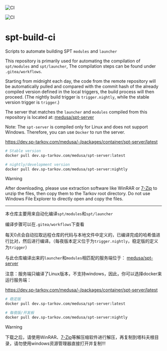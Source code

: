 ![CI](https://dev.sp-tarkov.com/medusa/spt-build-ci/actions/workflows/cron-nightly-build.yaml/badge.svg)

![CI](https://dev.sp-tarkov.com/medusa/spt-build-ci/actions/workflows/cron-release-build.yaml/badge.svg)

# spt-build-ci

Scripts to automate building SPT `modules` and `launcher`

This repository is primarily used for automating the compilation of `spt/modules` and `spt/launcher`, The compilation steps can be found under `.gitea/workflows`.

Starting from midnight each day, the code from the remote repository will be automatically pulled and compared with the commit hash of the already compiled version defined in the local triggers, the build process will then proceed. (The nightly build trigger is `trigger.nightly`, while the stable version trigger is `trigger`.)

The server that matches the `launcher` and `modules` compiled from this repository is located at: [medusa/spt-server](https://dev.sp-tarkov.com/medusa/spt-server.git)

Note: The `spt-server` is compiled only for Linux and does not support Windows. Therefore, you can use `Docker` to run the server.

https://dev.sp-tarkov.com/medusa/-/packages/container/spt-server/latest

```bash
# Stable version
docker pull dev.sp-tarkov.com/medusa/spt-server:latest

# nightly/development version
docker pull dev.sp-tarkov.com/medusa/spt-server:nightly
```

> [!WARNING]
> After downloading, please use extraction software like WinRAR or [7-Zip](https://www.7-zip.org/) to unzip the files, then copy them to the Tarkov root directory. Do not use Windows File Explorer to directly open and copy the files.

---

本仓库主要用来自动化编译`spt/modules`和`spt/launcher`

编译步骤可以在`.gitea/workflows`下查看

每天0点会自动拉取远程仓库的代码与本地文件中定义的，已编译完成的哈希值进行比对，然后进行编译。（每夜版本定义位于为`trigger.nightly`，稳定版的定义为`trigger`）

与此仓库编译出来的`launcher`和`modules`相匹配的服务端位于： [medusa/spt-server](https://dev.sp-tarkov.com/medusa/spt-server.git)

注意：服务端只编译了Linux版本，不支持windows，因此，你可以选择docker来运行服务端：

https://dev.sp-tarkov.com/medusa/-/packages/container/spt-server/latest

```bash
# 稳定版
docker pull dev.sp-tarkov.com/medusa/spt-server:latest

# 每夜版/开发板
docker pull dev.sp-tarkov.com/medusa/spt-server:nightly
```
> [!WARNING]
> 下载之后，请使用WinRAR、[7-Zip](https://www.7-zip.org/)等解压缩软件进行解压，再复制到塔科夫根目录，请勿使用windows资源管理器直接打开并复制!!!

